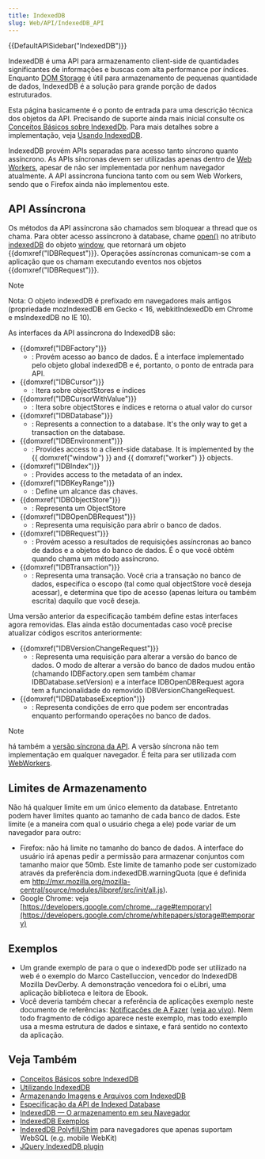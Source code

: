 ```yaml
---
title: IndexedDB
slug: Web/API/IndexedDB_API
---
```


{{DefaultAPISidebar("IndexedDB")}}

IndexedDB é uma API para armazenamento client-side de quantidades significantes de informações e buscas com alta performance por índices. Enquanto [DOM Storage](/pt-BR/docs/Web/API/Web_Storage_API) é útil para armazenamento de pequenas quantidade de dados, IndexedDB é a solução para grande porção de dados estruturados.

Esta página basicamente é o ponto de entrada para uma descrição técnica dos objetos da API. Precisando de suporte ainda mais inicial consulte os [Conceitos Básicos sobre IndexedDb](/pt-BR/docs/Web/API/IndexedDB_API/Basic_Terminology). Para mais detalhes sobre a implementação, veja [Usando IndexedDB](/pt-BR/docs/Web/API/IndexedDB_API/Using_IndexedDB).

IndexedDB provém APIs separadas para acesso tanto síncrono quanto assíncrono. As APIs síncronas devem ser utilizadas apenas dentro de [Web Workers](/pt-BR/docs/Web/API/Worker), apesar de não ser implementada por nenhum navegador atualmente. A API assíncrona funciona tanto com ou sem Web Workers, sendo que o Firefox ainda não implementou este.

## API Assíncrona

Os métodos da API assíncrona são chamados sem bloquear a thread que os chama. Para obter acesso assíncrono à database, chame [open()](/pt-BR/docs/Web/API/IDBFactory/open) no atributo [indexedDB](/pt-BR/docs/Web/API/Window/indexedDB) do objeto [window](/pt-BR/docs/Web/API/Window), que retornará um objeto {{domxref("IDBRequest")}}. Operações assíncronas comunicam-se com a aplicação que os chamam executando eventos nos objetos {{domxref("IDBRequest")}}.

> [!NOTE]
> Nota: O objeto indexedDB é prefixado em navegadores mais antigos (propriedade mozIndexedDB em Gecko < 16, webkitIndexedDb em Chrome e msIndexedDB no IE 10).

As interfaces da API assíncrona do IndexedDB são:

- {{domxref("IDBFactory")}}
  - : Provém acesso ao banco de dados. É a interface implementado pelo objeto global indexedDB e é, portanto, o ponto de entrada para API.
- {{domxref("IDBCursor")}}
  - : Itera sobre objectStores e índices
- {{domxref("IDBCursorWithValue")}}
  - : Itera sobre objectStores e índices e retorna o atual valor do cursor
- {{domxref("IDBDatabase")}}
  - : Represents a connection to a database. It's the only way to get a transaction on the database.
- {{domxref("IDBEnvironment")}}
  - : Provides access to a client-side database. It is implemented by the {{ domxref("window") }} and {{ domxref("worker") }} objects.
- {{domxref("IDBIndex")}}
  - : Provides access to the metadata of an index.
- {{domxref("IDBKeyRange")}}
  - : Define um alcance das chaves.
- {{domxref("IDBObjectStore")}}
  - : Representa um ObjectStore
- {{domxref("IDBOpenDBRequest")}}
  - : Representa uma requisição para abrir o banco de dados.
- {{domxref("IDBRequest")}}
  - : Provém acesso a resultados de requisições assíncronas ao banco de dados e a objetos do banco de dados. É o que você obtém quando chama um método assíncrono.
- {{domxref("IDBTransaction")}}
  - : Representa uma transação. Você cria a transação no banco de dados, especifíca o escopo (tal como qual objectStore você deseja acessar), e determina que tipo de acesso (apenas leitura ou também escrita) daquilo que você deseja.

Uma versão anterior da especificação também define estas interfaces agora removidas. Elas ainda estão documentadas caso você precise atualizar códigos escritos anteriormente:

- {{domxref("IDBVersionChangeRequest")}}
  - : Representa uma requisição para alterar a versão do banco de dados. O modo de alterar a versão do banco de dados mudou então (chamando IDBFactory.open sem também chamar IDBDatabase.setVersion) e a interface IDBOpenDBRequest agora tem a funcionalidade do removido IDBVersionChangeRequest.
- {{domxref("IDBDatabaseException")}}
  - : Representa condições de erro que podem ser encontradas enquanto performando operações no banco de dados.

> [!NOTE]
> há também a [versão síncrona da API](/pt-BR/docs/Web/API/IndexedDB_API). A versão síncrona não tem implementação em qualquer navegador. É feita para ser utilizada com [WebWorkers](/pt-BR/docs/Web/API/Web_Workers_API/Using_web_workers).

## Limites de Armazenamento

Não há qualquer limite em um único elemento da database. Entretanto podem haver limites quanto ao tamanho de cada banco de dados. Este limite (e a maneira com qual o usuário chega a ele) pode variar de um navegador para outro:

- Firefox: não há limite no tamanho do banco de dados. A interface do usuário irá apenas pedir a permissão para armazenar conjuntos com tamanho maior que 50mb. Este limite de tamanho pode ser customizado através da preferência dom.indexedDB.warningQuota (que é definida em <http://mxr.mozilla.org/mozilla-central/source/modules/libpref/src/init/all.js>).
- Google Chrome: veja [https://developers.google.com/chrome...rage#temporary](https://developers.google.com/chrome/whitepapers/storage#temporary)

## Exemplos

- Um grande exemplo de para o que o indexedDb pode ser utilizado na web é o exemplo do Marco Castelluccion, vencedor do IndexedDB Mozilla DevDerby. A demonstração vencedora foi o eLibri, uma aplicação biblioteca e leitora de Ebook.
- Você deveria também checar a referência de aplicações exemplo neste documento de referências: [Notificações de A Fazer](https://github.com/chrisdavidmills/to-do-notifications/tree/gh-pages) ([veja ao vivo](http://chrisdavidmills.github.io/to-do-notifications/)). Nem todo fragmento de código aparece neste exemplo, mas todo exemplo usa a mesma estrutura de dados e sintaxe, e fará sentido no contexto da aplicação.

## Veja Também

- [Conceitos Básicos sobre IndexedDB](/pt-BR/docs/Web/API/IndexedDB_API/Basic_Terminology)
- [Utilizando IndexedDB](/pt-BR/docs/Web/API/IndexedDB_API/Using_IndexedDB)
- [Armazenando Imagens e Arquivos com IndexedDB](https://hacks.mozilla.org/2012/02/storing-images-and-files-in-indexeddb/)
- [Especificação da API de Indexed Database](https://www.w3.org/TR/IndexedDB/)
- [IndexedDB — O armazenamento em seu Navegador](http://msdn.microsoft.com/en-us/scriptjunkie/gg679063.aspx)
- [IndexedDB Exemplos](http://nparashuram.com/IndexedDB/trialtool/index.html)
- [IndexedDB Polyfill/Shim](https://github.com/axemclion/IndexedDBShim) para navegadores que apenas suportam WebSQL (e.g. mobile WebKit)
- [JQuery IndexedDB plugin](http://nparashuram.com/IndexedDBShim/)
